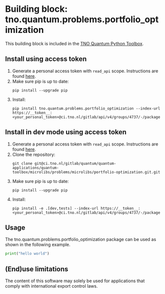 # Building block: tno.quantum.problems.portfolio_optimization

This building block is included in the [TNO Quantum Python Toolbox](https://ci.tno.nl/gitlab/quantum/quantum-applications/quantum-toolbox/quantum-toolbox).


## Install using access token

1. Generate a personal access token with `read_api` scope. Instructions are found [here](https://docs.gitlab.com/ee/user/profile/personal_access_tokens.html).
1. Make sure pip is up to date:
   ```commandline
   pip install --upgrade pip
   ```
1. Install:
   ```commandline
   pip install tno.quantum.problems.portfolio_optimization --index-url https://__token__:<your_personal_token>@ci.tno.nl/gitlab/api/v4/groups/4737/-/packages/pypi/simple
   ```

## Install in dev mode using access token

1. Generate a personal access token with `read_api` scope. Instructions are found [here](https://docs.gitlab.com/ee/user/profile/personal_access_tokens.html).
1. Clone the repository:
   ```commandline
   git clone git@ci.tno.nl/gitlab/quantum/quantum-applications/quantum-toolbox/microlibs/problems/microlibs/portfolio-optimization.git.git
   ```
1. Make sure pip is up to date:
   ```commandline
   pip install --upgrade pip
   ```
1. Install:
   ```commandline
   pip install -e .[dev,tests] --index-url https://__token__:<your_personal_token>@ci.tno.nl/gitlab/api/v4/groups/4737/-/packages/pypi/simple
   ```


## Usage

The tno.quantum.problems.portfolio_optimization package can be used as shown in the following example.

```python
print("hello world")
```

## (End)use limitations
The content of this software may solely be used for applications that comply with international export control laws.